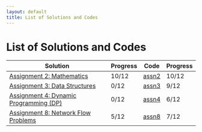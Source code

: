 ```yaml
---
layout: default
title: List of Solutions and Codes
---
```


# List of Solutions and Codes

| Solution                                        | Progress | Code                                                                   | Progress |
| ----------------------------------------------- | -------- | ---------------------------------------------------------------------- | -------- |
| [Assignment 2: Mathematics](assn2)              | 10/12    | [assn2](https://github.com/cai-lw/cs-97si-solutions/tree/master/assn2) | 10/12    |
| [Assignment 3: Data Structures](assn3)          | 0/12     | [assn3](https://github.com/cai-lw/cs-97si-solutions/tree/master/assn3) | 9/12     |
| [Assignment 4: Dynamic Programming (DP)](assn4) | 0/12     | [assn4](https://github.com/cai-lw/cs-97si-solutions/tree/master/assn4) | 6/12     |
| [Assignment 8: Network Flow Problems](assn8)    | 5/12     | [assn8](https://github.com/cai-lw/cs-97si-solutions/tree/master/assn8) | 7/12     |

